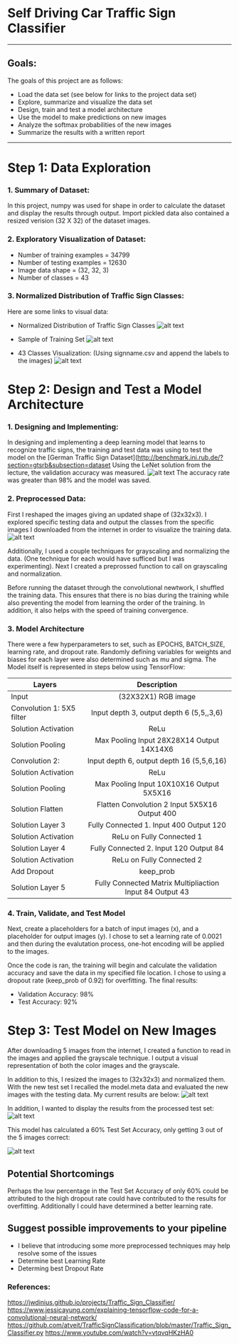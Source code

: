 # Self Driving Car Traffic Sign Classifier

---
## Goals:

The goals of this project are as follows:

* Load the data set (see below for links to the project data set)
* Explore, summarize and visualize the data set
* Design, train and test a model architecture
* Use the model to make predictions on new images
* Analyze the softmax probabilities of the new images
* Summarize the results with a written report

---
# Step 1: Data Exploration
### 1. Summary of Dataset:

In this project, numpy was used for shape in order to calculate the dataset and display the results through output. Import pickled data also contained a resized verision (32 X 32) of the dataset images.

### 2. Exploratory Visualization of Dataset:
* Number of training examples = 34799
* Number of testing examples = 12630
* Image data shape = (32, 32, 3)
* Number of classes = 43

### 3. Normalized Distribution of Traffic Sign Classes:
Here are some links to visual data:
- Normalized Distribution of Traffic Sign Classes
![alt text](https://github.com/PDot5/CarND-Traffic-Sign-Classifier-Project/Markdown_Image_Ref/NormalizedzDistributionClasses.png "Normalized Distribution of Traffic Sign Classes")

- Sample of Training Set
![alt text](https://github.com/PDot5/CarND-Traffic-Sign-Classifier-Project/Markdown_Image_Ref/SampleTrainingData.png "Sample Training Data")

- 43 Classes Visualization: (Using signname.csv and append the labels to the images)
![alt text](https://github.com/PDot5/CarND-Traffic-Sign-Classifier-Project/Markdown_Image_Ref/43ClassesVisualization.png "Visualization of 43 Traffic Sign Classes")

# Step 2: Design and Test a Model Architecture
### 1. Designing and Implementing:
In designing and implementing a deep learning model that learns to recognize traffic signs, the training and test data was using to test the model on the [German Traffic Sign Dataset](http://benchmark.ini.rub.de/?section=gtsrb&subsection=dataset
Using the LeNet solution from the lecture, the validation accuracy was measured.
![alt text](https://github.com/PDot5/CarND-Traffic-Sign-Classifier-Project/Markdown_Image_Ref/ValidationAccuracy.png "Validation Accuracy")
The accuracy rate was greater than 98% and the model was saved.

### 2. Preprocessed Data:
First I reshaped the images giving an updated shape of (32x32x3). I explored specific testing data and output the classes from the specific images I downloaded from the internet in order to visualize the training data.
![alt text](https://github.com/PDot5/CarND-Traffic-Sign-Classifier-Project/Markdown_Image_Ref/SpecificClassesOutput.png "Specific Classes Output")

Additionally, I used a couple techniques for grayscaling and normalizing the data. (One technique for each would have sufficed but I was experimenting). Next I created a preprossed function to call on grayscaling and normalization.

Before running the dataset through the convolutional newtwork, I shuffled the training data. This ensures that there is no bias during the training while also preventing the model from learning the order of the training. In addition, it also helps with the speed of training convergence.

### 3. Model Architecture
There were a few hyperparameters to set, such as EPOCHS, BATCH_SIZE, learning rate, and dropout rate. Randomly defining variables for weights and biases for each layer were also determined such as mu and sigma.
The Model itself is represented in steps below using TensorFlow:

| Layers                    | Description       |
| --------------------------|:-------------------:|
| Input                     | (32X32X1) RGB image |
| Convolution 1: 5X5 filter | Input depth 3, output depth 6 (5,5,,3,6) |
| Solution Activation       | ReLu  |
| Solution Pooling          | Max Pooling Input 28X28X14 Output 14X14X6 |
| Convolution 2:            | Input depth 6, output depth 16 (5,5,6,16) |
| Solution Activation       | ReLu  |
| Solution Pooling          | Max Pooling Input 10X10X16 Output 5X5X16 |
| Solution Flatten          | Flatten Convolution 2 Input 5X5X16 Output 400 |
| Solution Layer 3          | Fully Connected 1. Input 400 Output 120 |
| Solution Activation       | ReLu on Fully Connected 1 |
| Solution Layer 4          | Fully Connected 2. Input 120 Output 84 |
| Solution Activation       | ReLu on Fully Connected 2 |
| Add Dropout               | keep_prob |
| Solution Layer 5          | Fully Connected Matrix Multipliaction Input 84 Output 43 |

### 4. Train, Validate, and Test Model
Next, create a placeholders for a batch of input images (x), and a placeholder for output images (y). I chose to set a learning rate of 0.0021 and then during the evalutation process, one-hot encoding will be applied to the images.

Once the code is ran, the training will begin and calculate the validation accuracy and save the data in my specified file location. I chose to using a dropout rate (keep_prob of 0.92) for overfitting. The final results:

* Validation Accuracy: 98%
* Test Accuracy: 92%

# Step 3: Test Model on New Images
After downloading 5 images from the internet, I created a function to read in the images and applied the grayscale technique. I output a visual representation of both the color images and the grayscale.

In addition to this, I resized the images to (32x32x3) and normalized them. With the new test set I recalled the model.meta data and evaluated the new images with the testing data. My current results are below:
![alt text](https://github.com/PDot5/CarND-Traffic-Sign-Classifier-Project/Markdown_Image_Ref/DownloadedImagesColor_grayscale.png "Downloaded Images Color & Grayscale")

In addition, I wanted to display the results from the processed test set:
![alt text](https://github.com/PDot5/CarND-Traffic-Sign-Classifier-Project/Markdown_Image_Ref/ConvolutionalNetworkTestSet.png "Processed Convolutional Network Test Set")

This model has calculated a 60% Test Set Accuracy, only getting 3 out of the 5 images correct:

![alt text](https://github.com/PDot5/CarND-Traffic-Sign-Classifier-Project/Markdown_Image_Ref/Test_Set_Accuracy_Prediction.png "Test Set Accuracy Prediction")

## Potential Shortcomings
Perhaps the low percentage in the Test Set Accuracy of only 60% could be attributed to the high dropout rate could have contributed to the results for overfitting. Additionally I could have determined a better learning rate.

## Suggest possible improvements to your pipeline
* I believe that introducing some more preprocessed techniques may help resolve some of the issues
* Determine best Learning Rate
* Determing best Dropout Rate

### References:
https://jwdinius.github.io/projects/Traffic_Sign_Classifier/
https://www.jessicayung.com/explaining-tensorflow-code-for-a-convolutional-neural-network/
https://github.com/atveit/TrafficSignClassification/blob/master/Traffic_Sign_Classifier.py
https://www.youtube.com/watch?v=vtqvqHKzHA0